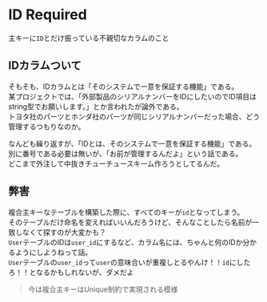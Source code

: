 # ID Required

主キーに`ID`とだけ振っている不親切なカラムのこと

## IDカラムついて

そもそも、IDカラムとは「そのシステムで一意を保証する機能」である。  
某プロジェクトでは、「外部製品のシリアルナンバーをIDにしたいのでID項目はstring型でお願いします。」とか言われたが論外である。  
トヨタ社のパーツとホンダ社のパーツが同じシリアルナンバーだった場合、どう管理するつもりなのか。  

なんども繰り返すが、「IDとは、そのシステムで一意を保証する機能」である。  
別に番号である必要は無いが、「お前が管理するんだよ」という話である。  
どこまで外注して中抜きチューチュースキーム作ろうとしてるんだ。

## 弊害

複合主キーなテーブルを構築した際に、すべてのキーが`id`となってしまう。  
そのテーブルだけ命名を変えればいいんだろうけど、そんなことしたら名前が一致しなくて探すのが大変かも？  
`User`テーブルのIDは`user_id`にするなど、カラム名には、ちゃんと何のIDか分かるようにしようねって話。  
`User`テーブルの`user_id`って`user`の意味合いが重複しとるやんけ！！`id`にしたろ！！となるかもしれないが、ダメだよ

> 今は複合主キーはUnique制約で実現される模様
